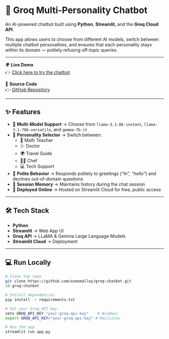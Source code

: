 # 🤖 Groq Multi‑Personality Chatbot  

An AI-powered chatbot built using **Python**, **Streamlit**, and the **Groq Cloud API**.  

This app allows users to choose from different AI models, switch between multiple chatbot personalities, and ensures that each personality stays within its domain — politely refusing off-topic queries.  

---

🌍 **Live Demo**  
👉 [Click here to try the chatbot](https://groq-chatbot-g6pn576ry9erg9vlzvenae.streamlit.app/)  

📂 **Source Code**  
👉 [GitHub Repository](https://github.com/azeemalley/groq-chatbot)  

---

## ✨ Features  

- 🔹 **Multi‑Model Support** → Choose from `llama-3.1-8b-instant`, `llama-3.1-70b-versatile`, and `gemma-7b-it`  
- 🔹 **Personality Selector** → Switch between:  
  - 🧮 Math Teacher  
  - 🩺 Doctor  
  - 🌍 Travel Guide  
  - 👨‍🍳 Chef  
  - 💻 Tech Support  
- 🔹 **Polite Behavior** → Responds politely to greetings (*“hi”, “hello”*) and declines out-of-domain questions  
- 🔹 **Session Memory** → Maintains history during the chat session  
- 🔹 **Deployed Online** → Hosted on Streamlit Cloud for free, public access  

---

## 🛠️ Tech Stack  

- **Python**  
- **Streamlit** → Web App UI  
- **Groq API** → LLaMA & Gemma Large Language Models  
- **Streamlit Cloud** → Deployment  

---

## 💻 Run Locally  

```bash
# Clone the repo
git clone https://github.com/azeemalley/groq-chatbot.git
cd groq-chatbot

# Install dependencies
pip install -r requirements.txt

# Set your Groq API key
setx GROQ_API_KEY "your-groq-api-key"    # Windows
export GROQ_API_KEY="your-groq-api-key" # Mac/Linux

# Run the app
streamlit run app.py
